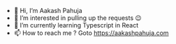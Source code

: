 - 👋 Hi, I’m Aakash Pahuja
- 👀 I’m interested in pulling up the requests 😉
- 🌱 I’m currently learning Typescript in React
- 📫 How to reach me ? Goto https://aakashpahuja.com
